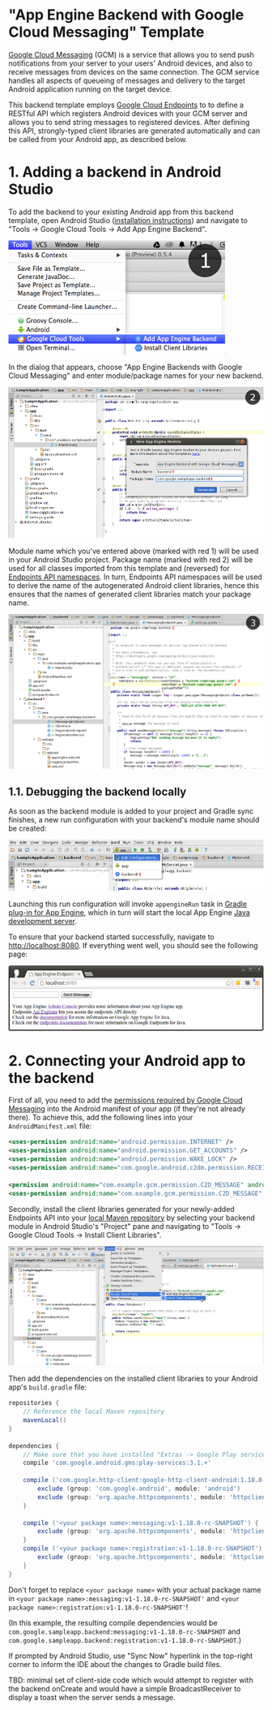 "App Engine Backend with Google Cloud Messaging" Template
===========================================

[Google Cloud Messaging](http://developer.android.com/google/gcm) (GCM) is a service that allows you to send push notifications from your server to your users' Android devices, and also to receive messages from devices on the same connection. The GCM service handles all aspects of queueing of messages and delivery to the target Android application running on the target device.

This backend template employs [Google Cloud Endpoints](https://developers.google.com/appengine/docs/java/endpoints) to to define a RESTful API which registers Android devices with your GCM server and allows you to send string messages to registered devices. After defining this API, strongly-typed client libraries are generated automatically and can be called from your Android app, as described below.

# 1. Adding a backend in Android Studio

To add the backend to your existing Android app from this backend template, open Android Studio ([installation instructions](https://developer.android.com/sdk/installing/studio.html)) and navigate to "Tools &rarr; Google Cloud Tools &rarr; Add App Engine Backend".

![Tools &rarr; Google Cloud Tools &rarr; Add App Engine Backend](/doc/img/add-app-engine-backend-menu-scaled.png)

In the dialog that appears, choose "App Engine Backends with Google Cloud Messaging" and enter module/package names for your new backend.

![Tools &rarr; Google Cloud Tools &rarr; Add App Engine Backend](/doc/img/add-app-engine-backend-menu-gcm.png)

Module name which you've entered above (marked with red 1) will be used in your Android Studio project. Package name (marked with red 2) will be used for all classes imported from this template and (reversed) for [Endpoints API namespaces](https://developers.google.com/appengine/docs/java/endpoints/annotations#apinamespace). In turn, Endpoints API namespaces will be used to derive the name of the autogenerated Android client libraries, hence this ensures that the names of generated client libraries match your package name.

![Added "HelloWorld" backend. Red numbers 1 and 2 indicate that the module name and the package names came from "New App Engine Module" dialog](/doc/img/added-backend-gcm.png)

## 1.1. Debugging the backend locally

As soon as the backend module is added to your project and Gradle sync finishes, a new run configuration with your backend's module name should be created:

![Created run configuration](/doc/img/run-configuration.png)

Launching this run configuration will invoke `appengineRun` task in [Gradle plug-in for App Engine](https://github.com/GoogleCloudPlatform/gradle-appengine-plugin), which in turn will start the local App Engine [Java development server](https://developers.google.com/appengine/docs/java/tools/devserver).

To ensure that your backend started successfully, navigate to [http://localhost:8080](http://localhost:8080). If everything went well, you should see the following page:

!["HelloWorld" backend running in local Java development server](/doc/img/devappserver-gcm.png)

# 2. Connecting your Android app to the backend

First of all, you need to add the [permissions required by Google Cloud Messaging](http://developer.android.com/google/gcm/client.html#manifest) into the Android manifest of your app (if they're not already there). To achieve this, add the following lines into your `AndroidManifest.xml` file:

```xml
<uses-permission android:name="android.permission.INTERNET" />
<uses-permission android:name="android.permission.GET_ACCOUNTS" />
<uses-permission android:name="android.permission.WAKE_LOCK" />
<uses-permission android:name="com.google.android.c2dm.permission.RECEIVE" />

<permission android:name="com.example.gcm.permission.C2D_MESSAGE" android:protectionLevel="signature" />
<uses-permission android:name="com.example.gcm.permission.C2D_MESSAGE" />
```

Secondly, install the client libraries generated for your newly-added Endpoints API into your [local Maven repository](https://maven.apache.org/guides/introduction/introduction-to-repositories.html) by selecting your backend module in Android Studio's "Project" pane and navigating to "Tools &rarr; Google Cloud Tools &rarr; Install Client Libraries".

!["Tools &rarr; Google Cloud Tools &rarr; Install Client Libraries" ](/doc/img/install-client-libraries.png)

Then add the dependencies on the installed client libraries to your Android app's `build.gradle` file:

```gradle
repositories {
    // Reference the local Maven repository
    mavenLocal()
}

dependencies {
    // Make sure that you have installed "Extras -> Google Play services" component in Android SDK Manager
    compile 'com.google.android.gms:play-services:3.1.+'

    compile ('com.google.http-client:google-http-client-android:1.18.0-rc') {
        exclude (group: 'com.google.android', module: 'android')
        exclude (group: 'org.apache.httpcomponents', module: 'httpclient')
    }

    compile ('<your package name>:messaging:v1-1.18.0-rc-SNAPSHOT') {
        exclude (group: 'org.apache.httpcomponents', module: 'httpclient')
    }
    compile ('<your package name>:registration:v1-1.18.0-rc-SNAPSHOT') {
        exclude (group: 'org.apache.httpcomponents', module: 'httpclient')
    }
}
```

Don't forget to replace `<your package name>` with your actual package name in `<your package name>:messaging:v1-1.18.0-rc-SNAPSHOT'` and `<your package name>:registration:v1-1.18.0-rc-SNAPSHOT'`!

(In this example, the resulting compile dependencies would be `com.google.sampleapp.backend:messaging:v1-1.18.0-rc-SNAPSHOT` and `com.google.sampleapp.backend:registration:v1-1.18.0-rc-SNAPSHOT`.)

If prompted by Android Studio, use "Sync Now" hyperlink in the top-right corner to inform the IDE about the changes to Gradle build files.

TBD: minimal set of client-side code which would attempt to register with the backend onCreate and would have a simple BroadcastReceiver to display a toast when the server sends a message.
